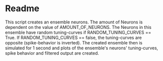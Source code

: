 # Readme
This script creates an ensemble neurons. The amount of Neurons is dependent on the value of AMOUNT_OF_NEURONS. 
The Neurons in this ensemble have random tuning-curves if RANDOM_TUNING_CURVES == True. If RANDOM_TUNING_CURVES == false,
the tuning-curves are opposite (spike-behavior is inverted).
The created ensemble then is simulated for 1 second and plots of the ensemble's neurons' tuning-curves, spike behavior and filtered output are created.
